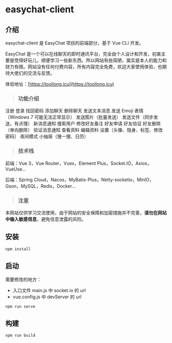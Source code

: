 # easychat-client

## 介绍

easychat-client 是 EasyChat 项目的前端部分，基于 Vue CLI 开发。

EasyChat 是一个可以在线聊天的即时通讯平台，完全由个人设计和开发，初衷主要是觉得好玩儿，顺便学习一些新东西，所以网站有些简陋，属实是本人的能力和财力有限。网站没有任何付费内容，所有内容完全免费，欢迎大家使用体验，也期待大佬们的交流与反馈。

体验地址：[https://toollong.icu](https://toollong.icu)

> ### 功能介绍

注册
登录
找回密码
添加聊天
删除聊天
发送文本消息
发送 Emoji 表情（Windows 7 可能无法正常显示）
发送图片（批量发送）
发送文件（同步发送，有点慢）
新消息通知
搜索用户
修改好友备注
好友申请
好友验证
好友删除（单向删除）
验证消息通知
查看资料
编辑资料
设置（头像、隐身、标签、修改密码）
夜间模式
小抽屉（搜一搜、日历）

> ### 技术栈

前端：Vue 3，Vue Router，Vuex，Element Plus，Socket.IO，Axios，VueUse...

后端：Spring Cloud，Nacos，MyBatis-Plus，Netty-socketio，MinIO，Gson，MySQL，Redis，Docker...

> ### 注意

本网站仅供学习交流使用，由于网站的安全保障和加密措施并不完善，**请勿在网站中输入敏感信息**，避免信息泄露的风险。

## 安装

```
npm install
```

## 启动

需要修改的地方：

- 入口文件 main.js 中 socket.io 的 url
- vue.config.js 中 devServer 的 url

```
npm run serve
```

## 构建

```
npm run build
```
